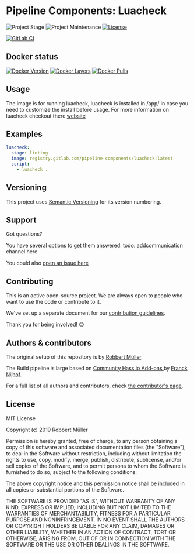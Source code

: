 # Pipeline Components: Luacheck

![Project Stage][project-stage-shield]
![Project Maintenance][maintenance-shield]
[![License][license-shield]](LICENSE)

[![GitLab CI][gitlabci-shield]][gitlabci]

## Docker status

[![Docker Version][version-shield]][microbadger]
[![Docker Layers][layers-shield]][microbadger]
[![Docker Pulls][pulls-shield]][dockerhub]

## Usage

The image is for running luacheck, luacheck is installed in /app/ in case you need to customize the install before usage.
For more information on luacheck checkout there [website][luacheck]

## Examples

```yaml
luacheck:
  stage: linting
  image: registry.gitlab.com/pipeline-components/luacheck:latest
  script:
    - luacheck .
```

## Versioning

This project uses [Semantic Versioning][semver] for its version numbering.

## Support

Got questions?

You have several options to get them answered:
todo: addcommunication channel here

You could also [open an issue here][issue]

## Contributing

This is an active open-source project. We are always open to people who want to
use the code or contribute to it.

We've set up a separate document for our [contribution guidelines](CONTRIBUTING.md).

Thank you for being involved! :heart_eyes:

## Authors & contributors

The original setup of this repository is by [Robbert Müller][mjrider].

The Build pipeline is large based on [Community Hass.io Add-ons
][hassio-addons] by [Franck Nijhof][frenck].

For a full list of all authors and contributors,
check [the contributor's page][contributors].

## License

MIT License

Copyright (c) 2019 Robbert Müller

Permission is hereby granted, free of charge, to any person obtaining a copy
of this software and associated documentation files (the "Software"), to deal
in the Software without restriction, including without limitation the rights
to use, copy, modify, merge, publish, distribute, sublicense, and/or sell
copies of the Software, and to permit persons to whom the Software is
furnished to do so, subject to the following conditions:

The above copyright notice and this permission notice shall be included in all
copies or substantial portions of the Software.

THE SOFTWARE IS PROVIDED "AS IS", WITHOUT WARRANTY OF ANY KIND, EXPRESS OR
IMPLIED, INCLUDING BUT NOT LIMITED TO THE WARRANTIES OF MERCHANTABILITY,
FITNESS FOR A PARTICULAR PURPOSE AND NONINFRINGEMENT. IN NO EVENT SHALL THE
AUTHORS OR COPYRIGHT HOLDERS BE LIABLE FOR ANY CLAIM, DAMAGES OR OTHER
LIABILITY, WHETHER IN AN ACTION OF CONTRACT, TORT OR OTHERWISE, ARISING FROM,
OUT OF OR IN CONNECTION WITH THE SOFTWARE OR THE USE OR OTHER DEALINGS IN THE
SOFTWARE.

[commits]: https://gitlab.com/pipeline-components/luacheck/-/commits/master
[contributors]: https://gitlab.com/pipeline-components/luacheck/-/graphs/master
[dockerhub]: https://hub.docker.com/r/pipelinecomponents/luacheck
[license-shield]: https://img.shields.io/badge/License-MIT-green.svg
[mjrider]: https://gitlab.com/mjrider
[gitlabci-shield]: https://img.shields.io/gitlab/pipeline/pipeline-components/luacheck.svg
[gitlabci]: https://gitlab.com/pipeline-components/luacheck/-/commits/master
[issue]: https://gitlab.com/pipeline-components/luacheck/issues
[keepchangelog]: http://keepachangelog.com/en/1.0.0/
[layers-shield]: https://images.microbadger.com/badges/image/pipelinecomponents/luacheck.svg
[maintenance-shield]: https://img.shields.io/maintenance/yes/2022.svg
[microbadger]: https://microbadger.com/images/pipelinecomponents/luacheck
[project-stage-shield]: https://img.shields.io/badge/project%20stage-production%20ready-brightgreen.svg
[pulls-shield]: https://img.shields.io/docker/pulls/pipelinecomponents/luacheck.svg
[releases]: https://gitlab.com/pipeline-components/luacheck/tags
[repository]: https://gitlab.com/pipeline-components/luacheck
[semver]: http://semver.org/spec/v2.0.0.html
[version-shield]: https://images.microbadger.com/badges/version/pipelinecomponents/luacheck.svg

[frenck]: https://github.com/frenck
[hassio-addons]: https://github.com/hassio-addons
[luacheck]: https://luacheck.readthedocs.io/en/stable/
